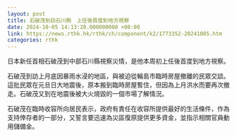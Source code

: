```yaml
---
layout: post
title: 石破茂到訪石川縣　上任後首度到地方視察
date: 2024-10-05 14:13:20.000000000 +08:00
link: https://news.rthk.hk/rthk/ch/component/k2/1773352-20241005.htm
categories: rthk
---
```


日本新任首相石破茂到中部石川縣視察災情，是他本周初上任後首度到地方視察。

石破茂到訪上月底因暴雨水浸的地區，與被迫從輪島市臨時房屋撤離的民眾交談。這批民眾在元旦日大地震後，原本搬到臨時房屋暫住，但因為上月洪水而要再次撤走。石破茂又到在地震後被大火燒毀的一個市場了解情況。

石破茂在臨時收容所向居民表示，政府有責任在收容所提供最好的生活條件，作為支持倖存者的一部分，又誓言要迅速為災區復原提供更多資金，並指示相關官員動用儲備金。
